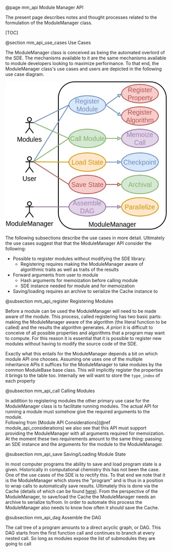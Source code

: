 @page mm_api Module Manager API

The present page describes notes and thought processes related to the 
formulation of the ModuleManager class.

[TOC]

@section mm_api_use_cases Use Cases

The ModuleManager class is conceived as being the automated overlord of the SDE.
The mechanisms available to it are the same mechanisms available to module 
developers looking to maximize performance.  To that end, the ModuleManager 
class's use cases and users are depicted in the following use case diagram.

![](uml/ModuleManager_use_case.jpg)

The following subsections describe the use cases in more detail. Ultimately 
the use cases suggest that that the ModuleManager API consider the following:

- Possible to register modules without modifying the SDE library.
  - Registering requires making the ModuleManager aware of algorithmic traits as
    well as traits of the results
- Forward arguments from user to module
    - Hash arguments for memoization before calling module
    - SDE instance needed for module and for memoization    
- Saving/loading requires an archive to serialize the Cache instance to    
      

@subsection mm_api_register Registering Modules

Before a module can be used the ModuleManager will need to be made aware of the
module.  This process, called registering has two basic parts: making the 
ModuleManager aware of the algorithm (the literal function to be called) and the
results the algorithm generates.  *A priori* it is difficult to conceive of all
possible properties and algorithms that a program may want to compute.  For this
reason it is essential that it is possible to register new modules without 
having to modify the source code of the SDE.

Exactly what this entails for the ModuleManager depends a bit on which module
API one chooses. Assuming one uses one of the multiple inheritance APIs it 
suffices for the ModuleManager to take modules by the common ModuleBase base
class.  This will implicitly register the properties it brings to the table too.
Internally we will want to store the `type_index` of each property  


@subsection mm_api_call Calling Modules

In addition to registering modules the other primary use case for the 
ModuleManager class is to facilitate running modules.  The actual API for 
running a module must somehow give the required arguments to the module.  
Following from [Module API Considerations](@ref module_api_considerations) we 
also see that this API must support providing the ModuleManager with all 
arguments required for memoization.  At the moment these two requirements 
amount to the same thing: passing an SDE instance and the arguments for the 
module to the ModuleManager.

@subsection mm_api_save Saving/Loading Module State

In most computer programs the ability to save and load program state is a given.
Historically in computational chemistry this has not been the case.  One of the
use cases of the SDE is to rectify this.  To that end we note that it is the 
ModuleManager which stores the "program" and is thus in a position to wrap calls
to automatically save results.  Ultimately this is done via the Cache (details 
of which can be found [here](xxx)).  From the perspective of the ModuleManager,
to save/load the Cache the ModuleManager needs an archive to serialize to/from.
In order to automate this process the ModuleManager also needs to know how often
it should save the Cache.

@subsection mm_api_dag Assemble the DAG

The call tree of a program amounts to a direct acyclic graph, or DAG.  This DAG
starts from the first function call and continues to branch at every nested 
call.  So long as modules expose the list of submodules they are going to call

